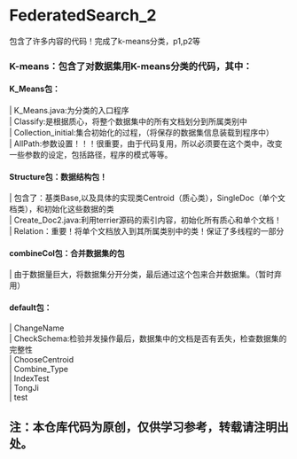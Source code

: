 # FederatedSearch_2
包含了许多内容的代码！完成了k-means分类，p1,p2等
### K-means：包含了对数据集用K-means分类的代码，其中：</br>
  #### K_Means包：</br>
  |  K_Means.java:为分类的入口程序</br>
  |  Classify:是根据质心，将整个数据集中的所有文档划分到所属类别中</br>
  |  Collection_initial:集合初始化的过程，（将保存的数据集信息装载到程序中）</br>
  |  AllPath:参数设置！！！很重要，由于代码复用，所以必须要在这个类中，改变一些参数的设定，包括路径，程序的模式等等。</br>
  #### Structure包：数据结构包！</br>
  |  包含了：基类Base,以及具体的实现类Centroid（质心类），SingleDoc（单个文档类），和初始化这些数据的类</br>
  |  Create_Doc2.java:利用terrier源码的索引内容，初始化所有质心和单个文档！</br>
  |  Relation：重要！将单个文档放入到其所属类别中的类！保证了多线程的一部分</br>
  #### combineCol包：合并数据集的包</br>
  |  由于数据量巨大，将数据集分开分类，最后通过这个包来合并数据集。（暂时弃用）</br>
  #### default包：</br>
  |  ChangeName</br>
  |  CheckSchema:检验并发操作最后，数据集中的文档是否有丢失，检查数据集的完整性</br>
  |  ChooseCentroid</br>
  |  Combine_Type</br>
  |  IndexTest</br>
  |  TongJi</br>
  |  test</br>
## 注：本仓库代码为原创，仅供学习参考，转载请注明出处。

